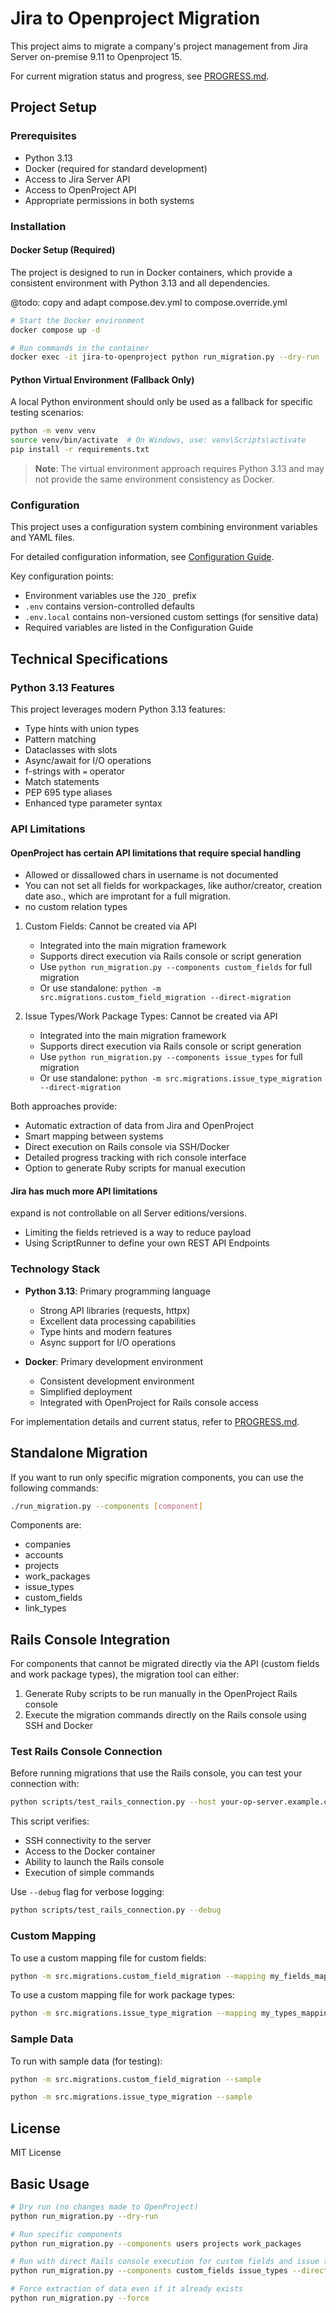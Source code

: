 # Jira to Openproject Migration

This project aims to migrate a company's project management from Jira Server on-premise 9.11 to Openproject 15.

For current migration status and progress, see [PROGRESS.md](PROGRESS.md).

## Project Setup

### Prerequisites

- Python 3.13
- Docker (required for standard development)
- Access to Jira Server API
- Access to OpenProject API
- Appropriate permissions in both systems

### Installation

#### Docker Setup (Required)

The project is designed to run in Docker containers, which provide a consistent environment with Python 3.13 and all dependencies.

@todo: copy and adapt compose.dev.yml to compose.override.yml

```bash
# Start the Docker environment
docker compose up -d

# Run commands in the container
docker exec -it jira-to-openproject python run_migration.py --dry-run
```

#### Python Virtual Environment (Fallback Only)

A local Python environment should only be used as a fallback for specific testing scenarios:

```bash
python -m venv venv
source venv/bin/activate  # On Windows, use: venv\Scripts\activate
pip install -r requirements.txt
```

> **Note**: The virtual environment approach requires Python 3.13 and may not provide the same environment consistency as Docker.

### Configuration

This project uses a configuration system combining environment variables and YAML files.

For detailed configuration information, see [Configuration Guide](./docs/configuration.md).

Key configuration points:
- Environment variables use the `J2O_` prefix
- `.env` contains version-controlled defaults
- `.env.local` contains non-versioned custom settings (for sensitive data)
- Required variables are listed in the Configuration Guide

## Technical Specifications

### Python 3.13 Features

This project leverages modern Python 3.13 features:

- Type hints with union types
- Pattern matching
- Dataclasses with slots
- Async/await for I/O operations
- f-strings with `=` operator
- Match statements
- PEP 695 type aliases
- Enhanced type parameter syntax

### API Limitations

#### OpenProject has certain API limitations that require special handling

- Allowed or dissallowed chars in username is not documented
- You can not set all fields for workpackages, like author/creator, creation date aso., which are improtant for a full migration.
- no custom relation types

1. Custom Fields: Cannot be created via API
   - Integrated into the main migration framework
   - Supports direct execution via Rails console or script generation
   - Use `python run_migration.py --components custom_fields` for full migration
   - Or use standalone: `python -m src.migrations.custom_field_migration --direct-migration`

2. Issue Types/Work Package Types: Cannot be created via API
   - Integrated into the main migration framework
   - Supports direct execution via Rails console or script generation
   - Use `python run_migration.py --components issue_types` for full migration
   - Or use standalone: `python -m src.migrations.issue_type_migration --direct-migration`

Both approaches provide:

- Automatic extraction of data from Jira and OpenProject
- Smart mapping between systems
- Direct execution on Rails console via SSH/Docker
- Detailed progress tracking with rich console interface
- Option to generate Ruby scripts for manual execution

#### Jira has much more API limitations

expand is not controllable on all Server editions/versions.

- Limiting the fields retrieved is a way to reduce payload
- Using ScriptRunner to define your own REST API Endpoints

### Technology Stack

- **Python 3.13**: Primary programming language
  - Strong API libraries (requests, httpx)
  - Excellent data processing capabilities
  - Type hints and modern features
  - Async support for I/O operations

- **Docker**: Primary development environment
  - Consistent development environment
  - Simplified deployment
  - Integrated with OpenProject for Rails console access

For implementation details and current status, refer to [PROGRESS.md](./PROGRESS.md).

## Standalone Migration

If you want to run only specific migration components, you can use the following commands:

```bash
./run_migration.py --components [component]
```

Components are:

- companies
- accounts
- projects
- work_packages
- issue_types
- custom_fields
- link_types

## Rails Console Integration

For components that cannot be migrated directly via the API (custom fields and work package types), the migration tool can either:

1. Generate Ruby scripts to be run manually in the OpenProject Rails console
2. Execute the migration commands directly on the Rails console using SSH and Docker

### Test Rails Console Connection

Before running migrations that use the Rails console, you can test your connection with:

```bash
python scripts/test_rails_connection.py --host your-op-server.example.com
```

This script verifies:
- SSH connectivity to the server
- Access to the Docker container
- Ability to launch the Rails console
- Execution of simple commands

Use `--debug` flag for verbose logging:

```bash
python scripts/test_rails_connection.py --debug
```

### Custom Mapping

To use a custom mapping file for custom fields:

```bash
python -m src.migrations.custom_field_migration --mapping my_fields_mapping.json
```

To use a custom mapping file for work package types:

```bash
python -m src.migrations.issue_type_migration --mapping my_types_mapping.json
```

### Sample Data

To run with sample data (for testing):

```bash
python -m src.migrations.custom_field_migration --sample
```

```bash
python -m src.migrations.issue_type_migration --sample
```

## License

MIT License

## Basic Usage

```bash
# Dry run (no changes made to OpenProject)
python run_migration.py --dry-run

# Run specific components
python run_migration.py --components users projects work_packages

# Run with direct Rails console execution for custom fields and issue types
python run_migration.py --components custom_fields issue_types --direct-migration

# Force extraction of data even if it already exists
python run_migration.py --force
```
